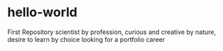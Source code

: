# hello-world
First Repository
scientist by profession, curious and creative by nature, desire to learn by choice
looking for a portfolio career
